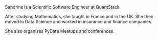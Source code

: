 Sandrine is a Scientific Software Engineer at QuantStack. 

After studying Mathematics, she taught in France and in the UK. She then moved to Data Science and worked in insurance and finance companies.

She also organises PyData Meetups and conferences.